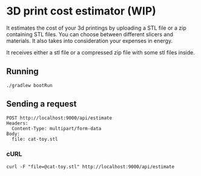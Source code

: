 # 3D print cost estimator (WIP)

It estimates the cost of your 3d printings by uploading a STL file or a zip containing STL files.
You can choose between different slicers and materials.
It also takes into consideration your expenses in energy.

It receives either a stl file or a compressed zip file with some stl files inside.

## Running

```
./gradlew bootRun
```

## Sending a request

```
POST http://localhost:9000/api/estimate
Headers:
  Content-Type: multipart/form-data
Body:
  file: cat-toy.stl
```

### cURL

```
curl -F "file=@cat-toy.stl" http://localhost:9000/api/estimate
```


